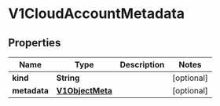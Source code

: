 # V1CloudAccountMetadata

## Properties
Name | Type | Description | Notes
------------ | ------------- | ------------- | -------------
**kind** | **String** |  |  [optional]
**metadata** | [**V1ObjectMeta**](V1ObjectMeta.md) |  |  [optional]
